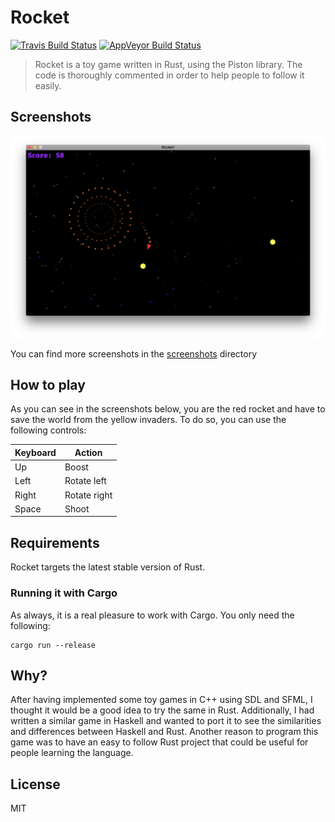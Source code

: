 Rocket
======

[![Travis Build Status][travis-build-status-svg]][travis-build-status] 
[![AppVeyor Build Status][appveyor-build-status-svg]][appveyor-build-status]

> Rocket is a toy game written in Rust, using the Piston library. The code is thoroughly 
commented in order to help people to follow it easily.

## Screenshots

![Screenshot](screenshots/gameplay2.png)

You can find more screenshots in the [screenshots] directory

[screenshots]: screenshots/

## How to play

As you can see in the screenshots below, you are the red rocket and have to save the world from 
the yellow invaders. To do so, you can use the following controls:

Keyboard | Action
-------- | ------------
Up       | Boost
Left     | Rotate left
Right    | Rotate right
Space    | Shoot

## Requirements

Rocket targets the latest stable version of Rust.

### Running it with Cargo

As always, it is a real pleasure to work with Cargo. You only need the following:

```
cargo run --release
```

## Why?

After having implemented some toy games in C++ using SDL and SFML, I thought it would be a 
good idea to try the same in Rust. Additionally, I had written a similar game in Haskell and 
wanted to port it to see the similarities and differences between Haskell and Rust. Another 
reason to program this game was to have an easy to follow Rust project that could be useful 
for people learning the language.

## License

MIT

<!-- Badges -->
[travis-build-status]: https://travis-ci.org/aochagavia/rocket
[travis-build-status-svg]: https://travis-ci.org/aochagavia/rocket.svg

[appveyor-build-status]: https://ci.appveyor.com/project/aochagavia/rocket
[appveyor-build-status-svg]: https://ci.appveyor.com/api/projects/status/its182aar6vol45b?svg=true